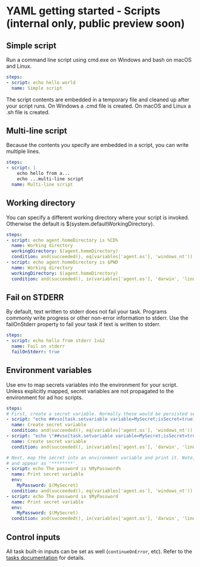 # YAML getting started - Scripts (internal only, public preview soon)

## Simple script

Run a command line script using cmd.exe on Windows and bash on macOS and Linux.

```yaml
steps:
- script: echo hello world
  name: Simple script
```

The script contents are embedded in a temporary file and cleaned up after your script runs. On Windows a .cmd file is created. On macOS and Linux a .sh file is created.

## Multi-line script

Because the contents you specify are embedded in a script, you can write multiple lines.

```yaml
steps:
- script: |
    echo hello from a...
    echo ...multi-line script
  name: Multi-line script
```

## Working directory

You can specify a different working directory where your script is invoked. Otherwise the default is $(system.defaultWorkingDirectory).

```yaml
steps:
- script: echo agent.homeDirectory is %CD%
  name: Working directory
  workingDirectory: $(agent.homeDirectory)
  condition: and(succeeded(), eq(variables['agent.os'], 'windows_nt'))
- script: echo agent.homeDirectory is $PWD
  name: Working directory
  workingDirectory: $(agent.homeDirectory)
  condition: and(succeeded(), in(variables['agent.os'], 'darwin', 'linux'))
```

## Fail on STDERR

By default, text written to stderr does not fail your task. Programs commonly write progress
or other non-error information to stderr. Use the failOnStderr property to fail your task if
text is written to stderr.

```yaml
steps:
- script: echo hello from stderr 1>&2
  name: Fail on stderr
  failOnStderr: true
```

## Environment variables

Use env to map secrets variables into the environment for your script. Unless explicitly mapped,
secret variables are not propagated to the environment for ad hoc scripts.

```yaml
steps:
# First, create a secret variable. Normally these would be persisted securely by the definition.
- script: "echo ##vso[task.setvariable variable=MySecret;isSecret=true]My secret value"
  name: Create secret variable
  condition: and(succeeded(), eq(variables['agent.os'], 'windows_nt'))
- script: "echo \"##vso[task.setvariable variable=MySecret;isSecret=true]My secret value\""
  name: Create secret variable
  condition: and(succeeded(), in(variables['agent.os'], 'darwin', 'linux'))

# Next, map the secret into an environment variable and print it. Note, secrets are masked in the log
# and appear as '********'.
- script: echo The password is %MyPassword%
  name: Print secret variable
  env:
    MyPassword: $(MySecret)
  condition: and(succeeded(), eq(variables['agent.os'], 'windows_nt'))
- script: echo The password is $MyPassword
  name: Print secret variable
  env:
    MyPassword: $(MySecret)
  condition: and(succeeded(), in(variables['agent.os'], 'darwin', 'linux'))
```

## Control inputs

All task built-in inputs can be set as well (`continueOnError`, etc). Refer to the [tasks documentation](yamlgettingstarted-tasks.md) for details.
